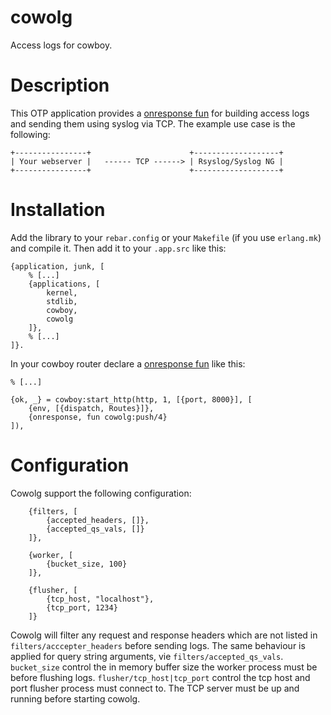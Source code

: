 # cowolg
Access logs for cowboy.

# Description
This OTP application provides a [onresponse fun](http://ninenines.eu/docs/en/cowboy/1.0/manual/cowboy/index.html#onresponse_fun) for building access logs and sending them using syslog via TCP.
The example use case is the following:

    +----------------+                      +-------------------+
    | Your webserver |   ------ TCP ------> | Rsyslog/Syslog NG |
    +----------------+                      +-------------------+

# Installation

Add the library to your `rebar.config` or your `Makefile` (if you use `erlang.mk`) and compile it.
Then add it to your `.app.src` like this:

    {application, junk, [
        % [...]
        {applications, [
            kernel,
            stdlib,
            cowboy,
            cowolg
        ]},
        % [...]
    ]}.

In your cowboy router declare a [onresponse fun](http://ninenines.eu/docs/en/cowboy/1.0/manual/cowboy/index.html#onresponse_fun) like this:

    % [...]

    {ok, _} = cowboy:start_http(http, 1, [{port, 8000}], [
        {env, [{dispatch, Routes}]},
        {onresponse, fun cowolg:push/4}
    ]),

# Configuration

Cowolg support the following configuration:

        {filters, [
            {accepted_headers, []},
            {accepted_qs_vals, []}
        ]},

        {worker, [
            {bucket_size, 100}
        ]},

        {flusher, [
            {tcp_host, "localhost"},
            {tcp_port, 1234}
        ]}

Cowolg will filter any request and response headers which are not listed in `filters/acccepter_headers` before sending logs.
The same behaviour is applied for query string arguments, vie `filters/accepted_qs_vals`.
`bucket_size` control the in memory buffer size the worker process must be before flushing logs.
`flusher/tcp_host|tcp_port` control the tcp host and port flusher process must connect to.
The TCP server must be up and running before starting cowolg.
